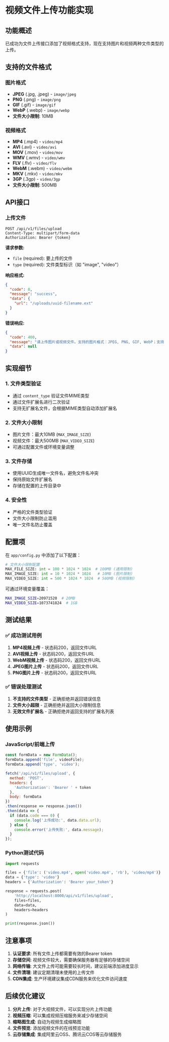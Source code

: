 # 视频文件上传功能实现

## 功能概述
已成功为文件上传接口添加了视频格式支持，现在支持图片和视频两种文件类型的上传。

## 支持的文件格式

### 图片格式
- **JPEG** (.jpg, .jpeg) - `image/jpeg`
- **PNG** (.png) - `image/png`
- **GIF** (.gif) - `image/gif`
- **WebP** (.webp) - `image/webp`
- **文件大小限制**: 10MB

### 视频格式
- **MP4** (.mp4) - `video/mp4`
- **AVI** (.avi) - `video/avi`
- **MOV** (.mov) - `video/mov`
- **WMV** (.wmv) - `video/wmv`
- **FLV** (.flv) - `video/flv`
- **WebM** (.webm) - `video/webm`
- **MKV** (.mkv) - `video/mkv`
- **3GP** (.3gp) - `video/3gp`
- **文件大小限制**: 500MB

## API接口

### 上传文件
```http
POST /api/v1/files/upload
Content-Type: multipart/form-data
Authorization: Bearer {token}
```

**请求参数:**
- `file` (required): 要上传的文件
- `type` (required): 文件类型标识（如 "image", "video"）

**响应格式:**
```json
{
  "code": 0,
  "message": "success",
  "data": {
    "url": "/uploads/uuid-filename.ext"
  }
}
```

**错误响应:**
```json
{
  "code": 400,
  "message": "请上传图片或视频文件。支持的图片格式：JPEG, PNG, GIF, WebP；支持的视频格式：MP4, AVI, MOV, WMV, FLV, WebM, MKV, 3GP",
  "data": null
}
```

## 实现细节

### 1. 文件类型验证
- 通过 `content_type` 验证文件MIME类型
- 通过文件扩展名进行二次验证
- 支持无扩展名文件，会根据MIME类型自动添加扩展名

### 2. 文件大小限制
- 图片文件：最大10MB (`MAX_IMAGE_SIZE`)
- 视频文件：最大500MB (`MAX_VIDEO_SIZE`)
- 可通过配置文件或环境变量调整

### 3. 文件存储
- 使用UUID生成唯一文件名，避免文件名冲突
- 保持原始文件扩展名
- 存储在配置的上传目录中

### 4. 安全性
- 严格的文件类型验证
- 文件大小限制防止滥用
- 唯一文件名防止覆盖

## 配置项

在 `app/config.py` 中添加了以下配置：

```python
# 文件大小限制配置
MAX_FILE_SIZE: int = 100 * 1024 * 1024  # 100MB (通用限制)
MAX_IMAGE_SIZE: int = 10 * 1024 * 1024   # 10MB (图片限制)
MAX_VIDEO_SIZE: int = 500 * 1024 * 1024  # 500MB (视频限制)
```

可通过环境变量覆盖：
```bash
MAX_IMAGE_SIZE=20971520  # 20MB
MAX_VIDEO_SIZE=1073741824  # 1GB
```

## 测试结果

### ✅ 成功测试用例
1. **MP4视频上传** - 状态码200，返回文件URL
2. **AVI视频上传** - 状态码200，返回文件URL
3. **WebM视频上传** - 状态码200，返回文件URL
4. **JPEG图片上传** - 状态码200，返回文件URL
5. **PNG图片上传** - 状态码200，返回文件URL

### ✅ 错误处理测试
1. **不支持的文件类型** - 正确拒绝并返回错误信息
2. **文件大小超限** - 正确拒绝并返回大小限制信息
3. **无效文件扩展名** - 正确拒绝并返回支持的扩展名列表

## 使用示例

### JavaScript/前端上传
```javascript
const formData = new FormData();
formData.append('file', videoFile);
formData.append('type', 'video');

fetch('/api/v1/files/upload', {
  method: 'POST',
  headers: {
    'Authorization': 'Bearer ' + token
  },
  body: formData
})
.then(response => response.json())
.then(data => {
  if (data.code === 0) {
    console.log('上传成功:', data.data.url);
  } else {
    console.error('上传失败:', data.message);
  }
});
```

### Python测试代码
```python
import requests

files = {'file': ('video.mp4', open('video.mp4', 'rb'), 'video/mp4')}
data = {'type': 'video'}
headers = {'Authorization': 'Bearer your_token'}

response = requests.post(
    'http://localhost:8000/api/v1/files/upload',
    files=files,
    data=data,
    headers=headers
)

print(response.json())
```

## 注意事项

1. **认证要求**: 所有文件上传都需要有效的Bearer token
2. **存储空间**: 视频文件较大，需要确保服务器有足够的存储空间
3. **网络传输**: 大文件上传可能需要较长时间，建议前端添加进度显示
4. **文件清理**: 建议定期清理未使用的上传文件
5. **CDN集成**: 生产环境建议集成CDN服务来优化文件访问速度

## 后续优化建议

1. **分片上传**: 对于大视频文件，可以实现分片上传功能
2. **视频压缩**: 可以集成视频压缩服务来减少存储空间
3. **缩略图生成**: 自动为视频生成缩略图
4. **文件预览**: 添加视频文件的在线预览功能
5. **云存储集成**: 集成阿里云OSS、腾讯云COS等云存储服务